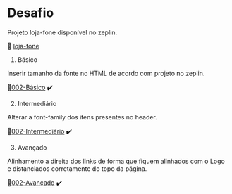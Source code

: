# Desafio

Projeto loja-fone disponível no zeplin.

:link: [loja-fone](https://app.zeplin.io/project/5bf636d49dcaf67e957928b3/screen/5bf637100b478a3e928bb5ba)

1. Básico

Inserir tamanho da fonte no HTML de acordo com projeto no zeplin.

:link:[002-Básico]() :heavy_check_mark:

2. Intermediário

Alterar a font-family dos itens presentes no header.

:link:[002-Intermediário]() :heavy_check_mark:

3. Avançado

Alinhamento a direita dos links de forma que fiquem alinhados com o Logo e distanciados corretamente do topo da página.

:link:[002-Avançado]() :heavy_check_mark:

